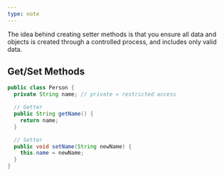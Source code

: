 ```yaml
---
type: note
---
```

The idea behind creating setter methods is that you ensure all data and objects is created through a controlled process, and includes only valid data.

## Get/Set Methods
```java
public class Person {
  private String name; // private = restricted access

  // Getter
  public String getName() {
    return name;
  }

  // Setter
  public void setName(String newName) {
    this.name = newName;
  }
}
```